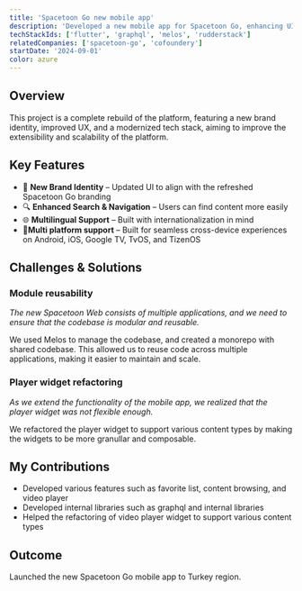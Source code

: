 ```yaml
---
title: 'Spacetoon Go new mobile app'
description: 'Developed a new mobile app for Spacetoon Go, enhancing UI/UX, performance, and responsiveness for a modern user experience.'
techStackIds: ['flutter', 'graphql', 'melos', 'rudderstack']
relatedCompanies: ['spacetoon-go', 'cofoundery']
startDate: '2024-09-01'
color: azure
---
```


## Overview

This project is a complete rebuild of the platform, featuring a new brand identity, improved UX, and a modernized tech stack, aiming to improve the extensibility and scalability of the platform.

## Key Features

- 🌟 **New Brand Identity** – Updated UI to align with the refreshed Spacetoon Go branding
- 🔍 **Enhanced Search & Navigation** – Users can find content more easily
- 🌐 **Multilingual Support** – Built with internationalization in mind
- 📱**Multi platform support** – Built for seamless cross-device experiences on Android, iOS, Google TV, TvOS, and TizenOS

## Challenges & Solutions

### Module reusability

_The new Spacetoon Web consists of multiple applications, and we need to ensure that the codebase is modular and reusable._

We used Melos to manage the codebase, and created a monorepo with shared codebase. This allowed us to reuse code across multiple applications, making it easier to maintain and scale.

### Player widget refactoring

_As we extend the functionality of the mobile app, we realized that the player widget was not flexible enough._

We refactored the player widget to support various content types by making the widgets to be more granullar and composable.

## My Contributions

- Developed various features such as favorite list, content browsing, and video player
- Developed internal libraries such as graphql and internal libraries
- Helped the refactoring of video player widget to support various content types

## Outcome

Launched the new Spacetoon Go mobile app to Turkey region.
